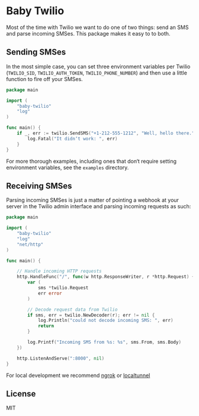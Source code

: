 Baby Twilio
===========

Most of the time with Twilio we want to do one of two things: send an SMS and
parse incoming SMSes. This package makes it easy to to both.


## Sending SMSes

In the most simple case, you can set three environment variables per Twilio
(`TWILIO_SID`, `TWILIO_AUTH_TOKEN`, `TWILIO_PHONE_NUMBER`) and then use a
little function to fire off your SMSes.

```go
package main

import (
	"baby-twilio"
	"log"
)

func main() {
	if _, err := twilio.SendSMS("+1-212-555-1212", "Well, hello there."); err != nil {
		log.Fatal("It didn‘t work: ", err)
	}
}
```

For more thorough examples, including ones that don‘t require setting
environment variables, see the `examples` directory.


## Receiving SMSes

Parsing incoming SMSes is just a matter of pointing a webhook at your server
in the Twilio admin interface and parsing incoming requests as such:

```go
package main

import (
	"baby-twilio"
	"log"
	"net/http"
)

func main() {

	// Handle incoming HTTP requests
	http.HandleFunc("/", func(w http.ResponseWriter, r *http.Request) {
		var (
			sms *twilio.Request
			err error
		)

		// Decode request data from Twilio
		if sms, err = twilio.NewDecoder(r); err != nil {
			log.Println("could not decode incoming SMS: ", err)
			return
		}

		log.Printf("Incoming SMS from %s: %s", sms.From, sms.Body)
	})

	http.ListenAndServe(":8000", nil)
}
```

For local development we recommend [ngrok][ng] or [localtunnel][lt]


## License

MIT


[ng]: https://ngrok.com
[lt]: https://localtunnel.github.io/
